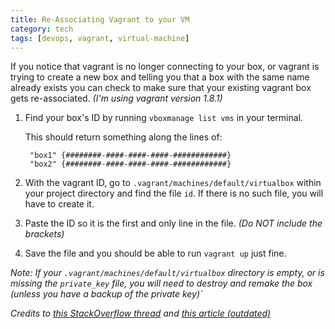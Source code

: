 ```yaml
---
title: Re-Associating Vagrant to your VM
category: tech
tags: [devops, vagrant, virtual-machine]
---
```


If you notice that vagrant is no longer connecting to your box, or vagrant is trying to create a new box
and telling you that a box with the same name already exists you can check to make sure
that your existing vagrant box gets re-associated. *(I'm using vagrant version 1.8.1)*

1. Find your box's ID by running `vboxmanage list vms` in your terminal.

    This should return something along the lines of:
    
        "box1" {########-####-####-####-############}
        "box2" {########-####-####-####-############}

2. With the vagrant ID, go to `.vagrant/machines/default/virtualbox` within your project directory 
and find the file `id`. If there is no such file, you will have to create it.

3. Paste the ID so it is the first and only line in the file. *(Do NOT include the brackets)*

4. Save the file and you should be able to run `vagrant up` just fine.

*Note: If your `.vagrant/machines/default/virtualbox` directory is empty, or is missing the `private_key` file, you will
 need to destroy and remake the box (unless you have a backup of the private key)`*
 
*Credits to [this StackOverflow thread](http://stackoverflow.com/questions/9434313/how-do-i-associate-a-vagrant-project-directory-with-an-existing-virtualbox-vm)
and [this article (outdated)](http://www.grasmash.com/article/restoring-accidentally-deleted-vagrant-directory)*